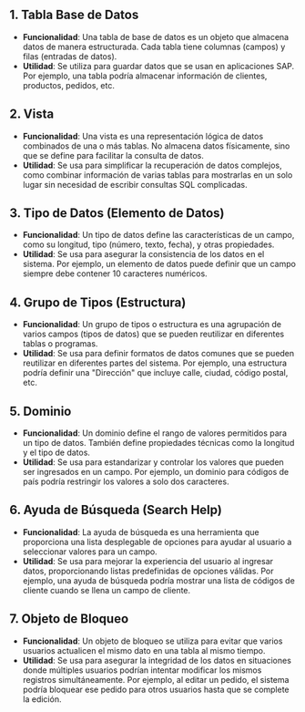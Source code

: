 
## 1. Tabla Base de Datos
- **Funcionalidad**: Una tabla de base de datos es un objeto que almacena datos de manera estructurada. Cada tabla tiene columnas (campos) y filas (entradas de datos).
- **Utilidad**: Se utiliza para guardar datos que se usan en aplicaciones SAP. Por ejemplo, una tabla podría almacenar información de clientes, productos, pedidos, etc.

## 2. Vista
- **Funcionalidad**: Una vista es una representación lógica de datos combinados de una o más tablas. No almacena datos físicamente, sino que se define para facilitar la consulta de datos.
- **Utilidad**: Se usa para simplificar la recuperación de datos complejos, como combinar información de varias tablas para mostrarlas en un solo lugar sin necesidad de escribir consultas SQL complicadas.

## 3. Tipo de Datos (Elemento de Datos)
- **Funcionalidad**: Un tipo de datos define las características de un campo, como su longitud, tipo (número, texto, fecha), y otras propiedades.
- **Utilidad**: Se usa para asegurar la consistencia de los datos en el sistema. Por ejemplo, un elemento de datos puede definir que un campo siempre debe contener 10 caracteres numéricos.

## 4. Grupo de Tipos (Estructura)
- **Funcionalidad**: Un grupo de tipos o estructura es una agrupación de varios campos (tipos de datos) que se pueden reutilizar en diferentes tablas o programas.
- **Utilidad**: Se usa para definir formatos de datos comunes que se pueden reutilizar en diferentes partes del sistema. Por ejemplo, una estructura podría definir una "Dirección" que incluye calle, ciudad, código postal, etc.

## 5. Dominio
- **Funcionalidad**: Un dominio define el rango de valores permitidos para un tipo de datos. También define propiedades técnicas como la longitud y el tipo de datos.
- **Utilidad**: Se usa para estandarizar y controlar los valores que pueden ser ingresados en un campo. Por ejemplo, un dominio para códigos de país podría restringir los valores a solo dos caracteres.

## 6. Ayuda de Búsqueda (Search Help)
- **Funcionalidad**: La ayuda de búsqueda es una herramienta que proporciona una lista desplegable de opciones para ayudar al usuario a seleccionar valores para un campo.
- **Utilidad**: Se usa para mejorar la experiencia del usuario al ingresar datos, proporcionando listas predefinidas de opciones válidas. Por ejemplo, una ayuda de búsqueda podría mostrar una lista de códigos de cliente cuando se llena un campo de cliente.

## 7. Objeto de Bloqueo
- **Funcionalidad**: Un objeto de bloqueo se utiliza para evitar que varios usuarios actualicen el mismo dato en una tabla al mismo tiempo.
- **Utilidad**: Se usa para asegurar la integridad de los datos en situaciones donde múltiples usuarios podrían intentar modificar los mismos registros simultáneamente. Por ejemplo, al editar un pedido, el sistema podría bloquear ese pedido para otros usuarios hasta que se complete la edición.